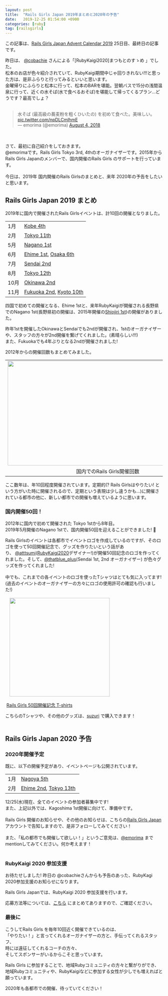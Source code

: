 ```yaml
---
layout: post
title:  "Rails Girls Japan 2019年まとめと2020年の予告"
date:   2019-12-25 01:54:00 +0900
categories: [ruby]
tag: [railsgirls]
---
```

この記事は、<a href="https://qiita.com/advent-calendar/2019/railsgirlsjapan">Rails Girls Japan Advent Calendar 2019</a>&nbsp;25日目、最終日の記事です。

昨日は、&nbsp;<a href="https://twitter.com/co_bachie">@cobachie</a>&nbsp;さんによる「[RubyKaigi2020]まつもとのすゝめ 」でした。<br />
松本のお店が色々紹介されていて、RubyKaigi期間中じゃ回りきれない!!!と思った方は、是非ふらりと行ってみるといいと思います。<br />
金曜帰りにふらりと松本に行って、松本のBARを堪能。翌朝バスで15分の浅間温泉に行って、近くの水そば(水で食べるおそば)を堪能して帰ってくるプラン…どうです？最高でしょ？<br />
<br />
<blockquote class="twitter-tweet">
<div dir="ltr" lang="ja">
水そば (最高級の蕎麦粉を粗くひいたの) を初めて食べた。美味しい。 <a href="https://t.co/npDLCmlhmE">pic.twitter.com/npDLCmlhmE</a></div>
— emorima (@emorima) <a href="https://twitter.com/emorima/status/1025582776349679617?ref_src=twsrc%5Etfw">August 4, 2018</a></blockquote>
<script async="" charset="utf-8" src="https://platform.twitter.com/widgets.js"></script><br />
<br />
さて、最初に自己紹介をしておきます。<br />
@emorimaです。Rails Girls Tokyo 3rd, 4thのオーガナイザーです。2015年からRails Girls Japanのメンバーで、国内開催のRails Girls のサポートを行っています。<br />
<br />
今日は、2019年 国内開催のRails Girlsのまとめと、来年 2020年の予告をしたいと思います。<br />

## Rails Girls Japan 2019 まとめ


2019年に国内で開催されたRails Girlsイベントは、計10回の開催となりました。

<table border="0"><tbody>
<tr>   <td>1月 </td><td><a href="http://railsgirls.com/kobe201901.html">Kobe 4th</a></td> </tr>
<tr>   <td>2月 </td><td><a href="http://railsgirls.com/tokyo-2019-02-22.html">Tokyo 11th</a></td> </tr>
<tr>   <td>5月 </td><td><a href="http://railsgirls.com/nagano">Nagano 1st</a></td> </tr>
<tr>   <td>6月 </td><td><a href="http://railsgirls.com/ehime-2019-06-14">Ehime 1st</a>, <a href="http://railsgirls.com/osaka">Osaka 6th</a></td> </tr>
<tr>   <td>7月 </td><td><a href="http://railsgirls.com/sendai">Sendai 2nd</a></td> </tr>
<tr>   <td>8月 </td><td><a href="http://railsgirls.com/tokyo-2019-08-03.html">Tokyo 12th</a></td> </tr>
<tr>   <td>10月 </td><td><a href="http://railsgirls.com/okinawa-2nd">Okinawa 2nd</a></td> </tr>
<tr>   <td>11月 </td><td><a href="http://railsgirls.com/fukuoka">Fukuoka 2nd</a>, <a href="http://railsgirls.com/kyoto201911">Kyoto 10th</a></td> </tr>
</tbody></table>


四国で初めての開催となる、Ehime 1stと、来年RubyKaigiが開催される長野県でのNagano 1st(長野県初の開催は、2015年開催の<a href="http://railsgirls.com/shiojiri.html">Shiojiri 1st</a>)の開催がありました。


昨年1stを開催したOkinawaとSendaiでも2ndが開催され、1stのオーガナイザーや、スタッフの方々が2nd開催を繋げてくれました。(素晴らしい!!!)<br />
また、Fukuokaでも4年ぶりとなる2ndが開催されました!<br />

2012年からの開催回数もまとめてみました。

<table align="center" cellpadding="0" cellspacing="0" class="tr-caption-container" style="margin-left: auto; margin-right: auto; text-align: center;"><tbody>
<tr><td style="text-align: center;"><a href="https://1.bp.blogspot.com/-jahjdAtdMGo/XgGMHq-FjLI/AAAAAAAAS6c/lyUrasu5bB8wityQFti5B-U66vMPXHJ_wCLcBGAsYHQ/s1600/2019_events_graph.png" imageanchor="1" style="margin-left: auto; margin-right: auto;"><img border="0" data-original-height="384" data-original-width="737" height="333" src="https://1.bp.blogspot.com/-jahjdAtdMGo/XgGMHq-FjLI/AAAAAAAAS6c/lyUrasu5bB8wityQFti5B-U66vMPXHJ_wCLcBGAsYHQ/s640/2019_events_graph.png" width="640" /></a></td></tr>
<tr><td class="tr-caption" style="text-align: center;">国内でのRails Girls開催回数</td></tr>
</tbody></table>

ここ数年は、年10回程度開催されています。定期的(? Rails Girlsはやりたい! という方がいた時に開催されるので、定期という表現は少し違うかも...)に開催されている都市の他に、新しい都市での開催も増えているように思います。<br />

### 国内開催50回！

2012年に国内で初めて開催された Tokyo 1stから8年目。<br />
2019年5月開催のNagano 1stで、国内開催50回を迎えることができました! 🎉<br />

Rails Girlsのイベントは各都市でイベントロゴを作成しているのですが、そのロゴを使って50回開催記念で、グッズを作りたいという話があり、&nbsp;<a href="https://twitter.com/atttsumi">@atttsumi</a>(<a href="https://rubykaigi.org/2020">RubyKaigi2020</a>デザイナー!)が開催50回記念のロゴを作ってくれました。そして、<a href="https://twitter.com/thatblue_plus">@thatblue_plus</a>(Sendai 1st, 2nd オーガナイザー)&nbsp;が色々グッズを作ってくれました!<br />
<br />
中でも、これまでの各イベントのロゴを使ったTシャツはとても気に入ってます! (過去のイベントのオーガナイザーの方々にロゴの使用許可の確認も行いました!)<br />
<br />
<a href="https://1.bp.blogspot.com/-aO9c6qTRX60/XgGUK-bGj3I/AAAAAAAAS6o/QpYiMzjtu2c_mGlXvXY5KGhozaKVxGPxgCLcBGAsYHQ/s1600/railsgirls_50th_tshirts.png" imageanchor="1" style="margin-left: 1em; margin-right: 1em; text-align: center;"><img border="0" data-original-height="542" data-original-width="551" height="314" src="https://1.bp.blogspot.com/-aO9c6qTRX60/XgGUK-bGj3I/AAAAAAAAS6o/QpYiMzjtu2c_mGlXvXY5KGhozaKVxGPxgCLcBGAsYHQ/s320/railsgirls_50th_tshirts.png" width="320" /></a><br />
<br />
&nbsp;<a href="https://suzuri.jp/railsgirls-jp/1706622/t-shirt/s/white">Rails Girls 50回開催記念 T-shirts</a><br />
<div class="suzuri-widget-product" data-suzuri-item-variant-id="1" data-suzuri-product-id="3683299">
<div class="separator" style="clear: both; text-align: center;">
</div>
</div>
こちらのTシャツや、その他のグッズは、<a href="https://suzuri.jp/railsgirls-jp">suzuri</a>&nbsp;で購入できます！<br />
<br />

## Rails Girls Japan 2020 予告

### 2020年開催予定

既に、以下の開催予定があり、イベントページも公開されています。
<br />
<table border="0"><tbody>
<tr>   <td>1月 </td><td><a href="http://railsgirls.com/nagoya">Nagoya 5th</a></td> </tr>
<tr>   <td>2月 </td><td><a href="http://railsgirls.com/ehime">Ehime 2nd</a>,&nbsp;<a href="http://railsgirls.com/tokyo">Tokyo 13th</a>&nbsp;</td> </tr>
</tbody></table>

12/25(水)現在、全てのイベントの参加者募集中です!<br />
また、上記以外では、Kagoshima 1st開催に向けて、準備中です。<br />
<br />
Rails Girls 開催のお知らせや、その他のお知らせは、こちらの<a href="https://twitter.com/railsgirlsjapan">Rails Girls Japan</a><br />
アカウントで告知しますので、是非フォローしてみてください！<br />
<br />
また、「私の都市でも開催して欲しい！」というご意見は、<a href="https://twitter.com/emorima">@emorima</a>&nbsp;までmentionしてみてください。何か考えます！<br />
<br />

### RubyKaigi 2020 参加支援

お待たせしました! 昨日の @cobachieさんからも予告のあった、RubyKagi 2020参加支援のお知らせになります。

Rails Girls Japanでは、RubyKaigi 2020 参加支援を行います。

応募方法等については、<a href="https://railsgirls.jp/2019/12/25/start-accepting-rubykaigi2020-support-for-alumni/">こちら</a>&nbsp;にまとめてありますので、ご確認ください。

### 最後に

こうしてRails Girls を毎年10回近く開催できているのは、  
「やりたい！」と言ってくれるオーガナイザーの方と、手伝ってくれるスタッフ、  
時には遠征してくれるコーチの方々、  
そしてスポンサーがいるからこそと思っています。

Rails Girls に参加することで、地域Rubyコミュニティの方々と繋がりができ、地域Rubyコミュニティや、RubyKaigiなどに参加する女性が少しでも増えればと願っています。

2020年も各都市での開催、待っていてください！

